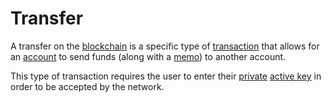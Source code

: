 # Transfer

A transfer on the [blockchain](/glossary/blockchain.md) is a specific type of [transaction](/glossary/transaction.md) that allows for an [account](/glossary/account.md) to send funds (along with a [memo](/glossary/memo.md)) to another account.

This type of transaction requires the user to enter their [private](/glossary/private-key.md) [active key](/glossary/active-key.md) in order to be accepted by the network.